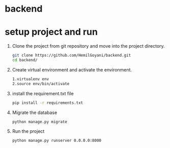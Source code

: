 # backend

# setup project and run


1. Clone the project from git repository and move into the project directory.

    ```sh
    git clone https://github.com/HemilGoyani/backend.git
    cd backend/
    ```
   
2. Create virtual environment and activate the environment.

    ```sh
    1.virtualenv env
    2.source env/bin/activate

    ```

3. install the requirement.txt file

    ```sh
    pip install -r requirements.txt

    ```

4. Migrate the database

    ``` sh
    python manage.py migrate
    
    ```
5. Run the project
    ```sh
    python manage.py runserver 0.0.0.0:8000

    ```
